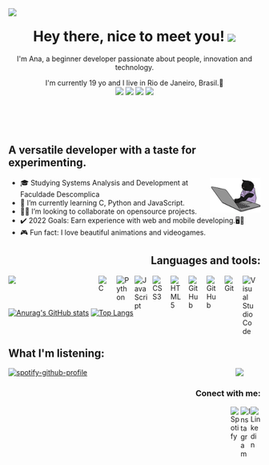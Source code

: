 <img src="http://25.media.tumblr.com/tumblr_m5cyekI7BM1rwcc6bo1_400.gif" align="left" width="30%" />


<h1 align="center">  Hey there, nice to meet you! <img src="https://pokecrime.files.wordpress.com/2015/03/tumblr_static_tumblr_ljwvi13jf81qg0dcvo1_r1_500.gif" align="center" width="4%" /></h1>
<p align="center">I'm Ana, a beginner developer passionate about people, innovation and technology.</p>
<p align="center">I'm currently 19 yo and I live in Rio de Janeiro, Brasil.🥥
  <br>
<img src="https://media0.giphy.com/media/yGhIqFuOx84KY/giphy.gif" width="10%"/>
<img src="https://media0.giphy.com/media/yGhIqFuOx84KY/giphy.gif" width="10%"/>
<img src="https://media0.giphy.com/media/yGhIqFuOx84KY/giphy.gif" width="10%"/>
<img src="https://media0.giphy.com/media/yGhIqFuOx84KY/giphy.gif" width="10%"/>
  </p>
<br>
<br>
<br>


## A versatile developer with a taste for experimenting.

<img src="https://raw.githubusercontent.com/HolyZheng/holyZheng-blog/master/images/coding.gif" align="right" width="20%" />

- 🎓 Studying Systems Analysis and Development at Faculdade Descomplica 
- 🌱 I’m currently learning C, Python and JavaScript.
- 👩‍💻 I’m looking to collaborate on opensource projects.
- ✔️ 2022 Goals: Earn experience with web and mobile developing.🖥️📱
- 🎮 Fun fact: I love beautiful animations and videogames.


<h2  align="right"> Languages and tools: </h2>
<img src="https://gente.globo.com/esports/images/campeonatos.gif" align="left" width="3%" />


<img align="right" alt="Visual Studio Code" width="26px" src="https://cdn.jsdelivr.net/gh/devicons/devicon/icons/vscode/vscode-original.svg" style="padding-right:10px;" />
<img align="right" alt="Git" width="26px" src="https://cdn.jsdelivr.net/gh/devicons/devicon/icons/git/git-original.svg" style="padding-right:10px;" />
<img align="right" alt="GitHub" width="26px" src="https://user-images.githubusercontent.com/3369400/139447912-e0f43f33-6d9f-45f8-be46-2df5bbc91289.png" style="padding-right:10px;" />
<img align="right" alt="GitHub" width="26px" src="https://user-images.githubusercontent.com/3369400/139448065-39a229ba-4b06-434b-bc67-616e2ed80c8f.png" style="padding-right:10px;" />
<img align="right" alt="HTML5" width="26px" src="https://cdn.jsdelivr.net/gh/devicons/devicon/icons/html5/html5-original.svg" style="padding-right:10px;" />
<img align="right" alt="CSS3" width="26px" src="https://cdn.jsdelivr.net/gh/devicons/devicon/icons/css3/css3-original.svg" style="padding-right:10px;" />
<img align="right" alt="JavaScript" width="26px" src="https://cdn.jsdelivr.net/gh/devicons/devicon/icons/javascript/javascript-original.svg" style="padding-right:10px;" />
<img align="right" alt="Python" width="26px" src="https://cdn3.iconfinder.com/data/icons/logos-and-brands-adobe/512/267_Python-512.png" style="padding-right:10px;" />
<img align="right" alt="C" width="26px" src="https://img.icons8.com/color/452/c-programming.png" style="padding-right:10px;" />

<br />
<br />
<br />


[![Anurag's GitHub stats](https://github-readme-stats.vercel.app/api?username=AnaTrechau&show_icons=true&theme=yeblu)](https://github.com/anuraghazra/github-readme-stats)
[![Top Langs](https://github-readme-stats.vercel.app/api/top-langs/?username=AnaTrechau&layout=compact&theme=yeblu)](https://github.com/anuraghazra/github-readme-stats)

<br />

## What I'm listening:
 <img src="http://pa1.narvii.com/6084/d50c59bed043045edb69febc26945574e37dc99b_00.gif" align="right" width="10%" />

[![spotify-github-profile](https://spotify-github-profile.vercel.app/api/view?uid=ana_campbell23&cover_image=true&theme=novatorem&bar_color=275bb0&bar_color_cover=false)](https://github.com/kittinan/spotify-github-profile)

<h3  align="right"> Conect with me: </h3>

[<img align="right" width="20px" alt="Linkedin" src="https://cdn-icons-png.flaticon.com/512/174/174857.png"><text>](https://linkedin.com/in/ana-trechau)
[<img align="right" width="20px" alt="Instagram" src="https://cdn-icons-png.flaticon.com/512/174/174855.png">](https://instagram.com/ana_trechau)
[<img align="right" width="20px" alt="Spotify" src="https://cdn-icons-png.flaticon.com/512/174/174872.png">](https://open.spotify.com/user/ana_campbell23)
